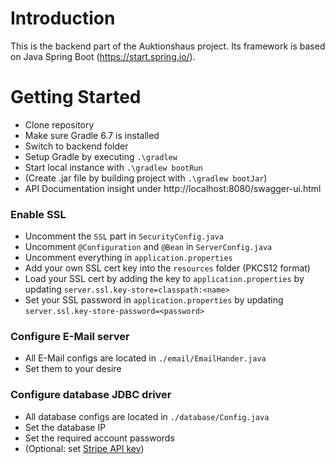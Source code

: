 # Introduction 
This is the backend part of the Auktionshaus project. Its framework is based on Java Spring Boot (https://start.spring.io/).  

# Getting Started
- Clone repository
- Make sure Gradle 6.7 is installed
- Switch to backend folder
- Setup Gradle by executing `.\gradlew`
- Start local instance with `.\gradlew bootRun`
- (Create .jar file by building project with `.\gradlew bootJar`)
- API Documentation insight under http://localhost:8080/swagger-ui.html

### Enable SSL
- Uncomment the `SSL` part in `SecurityConfig.java`
- Uncomment `@Configuration` and `@Bean` in `ServerConfig.java`
- Uncomment everything in `application.properties`
- Add your own SSL cert key into the `resources` folder (PKCS12 format)
- Load your SSL cert by adding the key to `application.properties` by updating `server.ssl.key-store=classpath:<name>`
- Set your SSL password in `application.properties` by updating `server.ssl.key-store-password=<password>`

### Configure E-Mail server
- All E-Mail configs are located in `./email/EmailHander.java`
- Set them to your desire

### Configure database JDBC driver
- All database configs are located in `./database/Config.java`
- Set the database IP
- Set the required account passwords
- (Optional: set [Stripe API key](https://stripe.com/docs/keys))